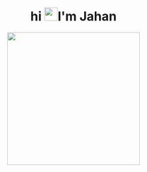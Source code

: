 <div id="header" align="center">
 <h1>
  hi
  <img src="https://media.giphy.com/media/hvRJCLFzcasrR4ia7z/giphy.gif" width="30px"<h1>I'm Jahan</h1/>
</h1>
  <img src="https://media.giphy.com/media/juua9i2c2fA0AIp2iq/giphy.gif" width="300"/>
</div>

<!---
jahanbhatnagar/jahanbhatnagar is a ✨ special ✨ repository because its `README.md` (this file) appears on your GitHub profile.
You can click the Preview link to take a look at your changes.
--->
